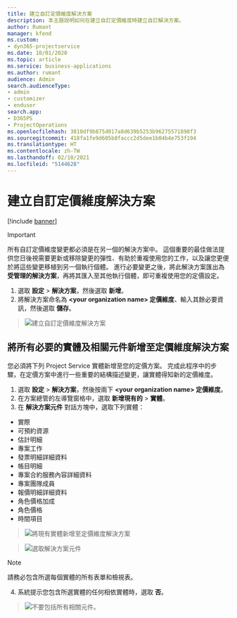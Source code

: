 ```yaml
---
title: 建立自訂定價維度解決方案
description: 本主題說明如何在建立自訂定價維度時建立自訂解決方案。
author: Rumant
manager: kfend
ms.custom:
- dyn365-projectservice
ms.date: 10/01/2020
ms.topic: article
ms.service: business-applications
ms.author: rumant
audience: Admin
search.audienceType:
- admin
- customizer
- enduser
search.app:
- D365PS
- ProjectOperations
ms.openlocfilehash: 3810df9b875d017a8d639b5253b96275571898f3
ms.sourcegitcommit: 418fa1fe9d605b8faccc2d5dee1b04b4e753f194
ms.translationtype: HT
ms.contentlocale: zh-TW
ms.lasthandoff: 02/10/2021
ms.locfileid: "5144628"
---
```

# <a name="create-custom-solutions-for-pricing-dimensions"></a>建立自訂定價維度解決方案

[!include [banner](../includes/psa-now-project-operations.md)]

> [!IMPORTANT]
> 所有自訂定價維度變更都必須是在另一個的解決方案中。 這個重要的最佳做法提供您日後視需要更新或移除變更的彈性、有助於重複使用您的工作，以及讓您更便於將這些變更移植到另一個執行個體。 進行必要變更之後，將此解決方案匯出為 **受管理的解決方案**，再將其匯入至其他執行個體，即可重複使用您的定價設定。

1. 選取 **設定** > **解決方案**，然後選取 **新增**。 
2. 將解決方案命名為 **\<your organization name> 定價維度**、輸入其餘必要資訊，然後選取 **儲存**。

> ![建立自訂定價維度解決方案](media/Creation-of-custom-pricing-dimension-solution.PNG)
  
## <a name="add-all-required-entities-and-related-components-to-the-pricing-dimension-solution"></a>將所有必要的實體及相關元件新增至定價維度解決方案
您必須將下列 Project Service 實體新增至您的定價方案。 完成此程序中的步驟，在定價方案中進行一些重要的結構描述變更，讓實體得知新的定價維度。

1. 選取 **設定** > **解決方案**，然後按兩下 **\<your organization name> 定價維度**。 
2. 在方案總管的左導覽窗格中，選取 **新增現有的** >  **實體**。
3. 在 **解決方案元件** 對話方塊中，選取下列實體：

- 實際
- 可預約資源
- 估計明細
- 專案工作
- 發票明細詳細資料
- 帳目明細
- 專案合約服務內容詳細資料
- 專案團隊成員
- 報價明細詳細資料
- 角色價格加成
- 角色價格 
- 時間項目 

> ![將現有實體新增至定價維度解決方案](media/Existing-entities-to-PD-solution.png)

> ![選取解決方案元件](media/Dimension-Components.png)

> [!NOTE]
> 請務必包含所選每個實體的所有表單和檢視表。

4. 系統提示您包含所選實體的任何相依實體時，選取 **否**。

> ![不要包括所有相關元件。](media/Do-not-include-required.png)


